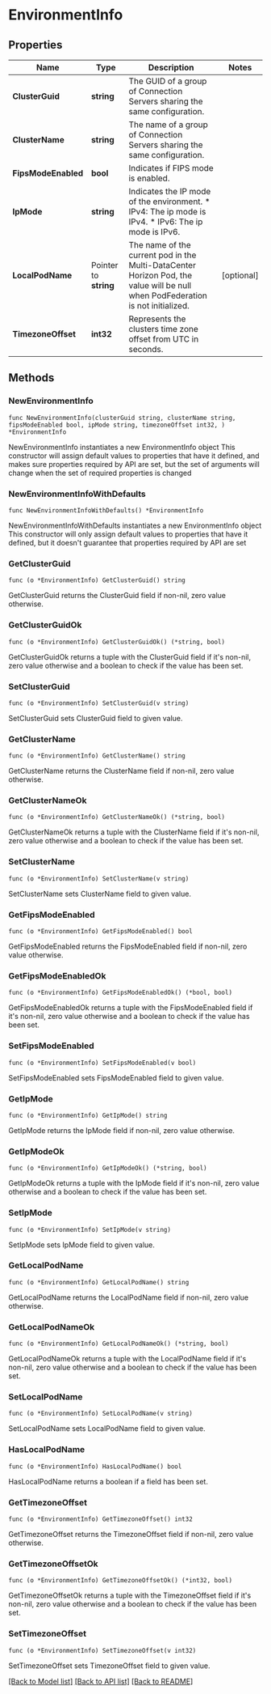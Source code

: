 # EnvironmentInfo

## Properties

Name | Type | Description | Notes
------------ | ------------- | ------------- | -------------
**ClusterGuid** | **string** | The GUID of a group of Connection Servers sharing the same configuration. | 
**ClusterName** | **string** | The name of a group of Connection Servers sharing the same configuration. | 
**FipsModeEnabled** | **bool** | Indicates if FIPS mode is enabled. | 
**IpMode** | **string** | Indicates the IP mode of the environment. * IPv4: The ip mode is IPv4. * IPv6: The ip mode is IPv6. | 
**LocalPodName** | Pointer to **string** | The name of the current pod in the Multi-DataCenter Horizon Pod, the value will be null when PodFederation is not initialized. | [optional] 
**TimezoneOffset** | **int32** | Represents the clusters time zone offset from UTC in seconds. | 

## Methods

### NewEnvironmentInfo

`func NewEnvironmentInfo(clusterGuid string, clusterName string, fipsModeEnabled bool, ipMode string, timezoneOffset int32, ) *EnvironmentInfo`

NewEnvironmentInfo instantiates a new EnvironmentInfo object
This constructor will assign default values to properties that have it defined,
and makes sure properties required by API are set, but the set of arguments
will change when the set of required properties is changed

### NewEnvironmentInfoWithDefaults

`func NewEnvironmentInfoWithDefaults() *EnvironmentInfo`

NewEnvironmentInfoWithDefaults instantiates a new EnvironmentInfo object
This constructor will only assign default values to properties that have it defined,
but it doesn't guarantee that properties required by API are set

### GetClusterGuid

`func (o *EnvironmentInfo) GetClusterGuid() string`

GetClusterGuid returns the ClusterGuid field if non-nil, zero value otherwise.

### GetClusterGuidOk

`func (o *EnvironmentInfo) GetClusterGuidOk() (*string, bool)`

GetClusterGuidOk returns a tuple with the ClusterGuid field if it's non-nil, zero value otherwise
and a boolean to check if the value has been set.

### SetClusterGuid

`func (o *EnvironmentInfo) SetClusterGuid(v string)`

SetClusterGuid sets ClusterGuid field to given value.


### GetClusterName

`func (o *EnvironmentInfo) GetClusterName() string`

GetClusterName returns the ClusterName field if non-nil, zero value otherwise.

### GetClusterNameOk

`func (o *EnvironmentInfo) GetClusterNameOk() (*string, bool)`

GetClusterNameOk returns a tuple with the ClusterName field if it's non-nil, zero value otherwise
and a boolean to check if the value has been set.

### SetClusterName

`func (o *EnvironmentInfo) SetClusterName(v string)`

SetClusterName sets ClusterName field to given value.


### GetFipsModeEnabled

`func (o *EnvironmentInfo) GetFipsModeEnabled() bool`

GetFipsModeEnabled returns the FipsModeEnabled field if non-nil, zero value otherwise.

### GetFipsModeEnabledOk

`func (o *EnvironmentInfo) GetFipsModeEnabledOk() (*bool, bool)`

GetFipsModeEnabledOk returns a tuple with the FipsModeEnabled field if it's non-nil, zero value otherwise
and a boolean to check if the value has been set.

### SetFipsModeEnabled

`func (o *EnvironmentInfo) SetFipsModeEnabled(v bool)`

SetFipsModeEnabled sets FipsModeEnabled field to given value.


### GetIpMode

`func (o *EnvironmentInfo) GetIpMode() string`

GetIpMode returns the IpMode field if non-nil, zero value otherwise.

### GetIpModeOk

`func (o *EnvironmentInfo) GetIpModeOk() (*string, bool)`

GetIpModeOk returns a tuple with the IpMode field if it's non-nil, zero value otherwise
and a boolean to check if the value has been set.

### SetIpMode

`func (o *EnvironmentInfo) SetIpMode(v string)`

SetIpMode sets IpMode field to given value.


### GetLocalPodName

`func (o *EnvironmentInfo) GetLocalPodName() string`

GetLocalPodName returns the LocalPodName field if non-nil, zero value otherwise.

### GetLocalPodNameOk

`func (o *EnvironmentInfo) GetLocalPodNameOk() (*string, bool)`

GetLocalPodNameOk returns a tuple with the LocalPodName field if it's non-nil, zero value otherwise
and a boolean to check if the value has been set.

### SetLocalPodName

`func (o *EnvironmentInfo) SetLocalPodName(v string)`

SetLocalPodName sets LocalPodName field to given value.

### HasLocalPodName

`func (o *EnvironmentInfo) HasLocalPodName() bool`

HasLocalPodName returns a boolean if a field has been set.

### GetTimezoneOffset

`func (o *EnvironmentInfo) GetTimezoneOffset() int32`

GetTimezoneOffset returns the TimezoneOffset field if non-nil, zero value otherwise.

### GetTimezoneOffsetOk

`func (o *EnvironmentInfo) GetTimezoneOffsetOk() (*int32, bool)`

GetTimezoneOffsetOk returns a tuple with the TimezoneOffset field if it's non-nil, zero value otherwise
and a boolean to check if the value has been set.

### SetTimezoneOffset

`func (o *EnvironmentInfo) SetTimezoneOffset(v int32)`

SetTimezoneOffset sets TimezoneOffset field to given value.



[[Back to Model list]](../README.md#documentation-for-models) [[Back to API list]](../README.md#documentation-for-api-endpoints) [[Back to README]](../README.md)


